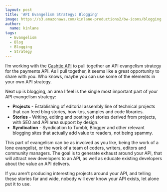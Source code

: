 ```yaml
---
layout: post
title: 'API Evangelism Strategy: Blogging'
image: https://s3.amazonaws.com/kinlane-productions2/bw-icons/blogging.png
author:
  name: kinlane
tags:
  - Evangelism
  - Blog
  - Blogging
  - Strategy
---
```

I’m working with the [Cashtie API](http://bit.ly/1grzE1H "Cashtie API") to pull together an API evangelism strategy for the payments API. As I pull together, it seems like a great opportunity to share with you. Who knows, maybe you can use some of the elements in your own API strategy.

Next up is blogging, an area I feel is the single most important part of your API evangelism strategy:

*   **Projects** - Establishing of editorial assembly line of technical projects that can feed blog stories, how-tos, samples and code libraries.
*   **Stories** - Writing, editing and posting of stories derived from projects, with SEO and API area support by design.
*   **Syndication** - Syndication to Tumblr, Blogger and other relevant blogging sites that actually add value to readers, not being spammy.

This part of evangelism can be as involved as you like, being the work of a lone evangelist, or the work of a team of coders, writers, editors and community managers. The goal is to generate exhaust around your API, that will attract new developers to an API, as well as educate existing developers about the value an API delivers.

If you aren’t producing interesting projects around your API, and telling these stories far and wide, nobody will ever know your API exists, let alone put it to use.
